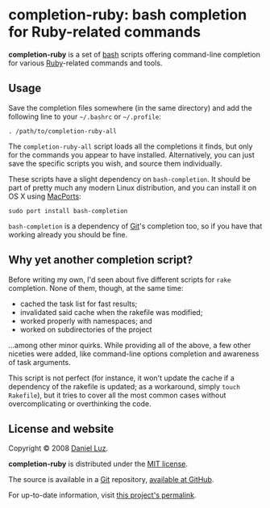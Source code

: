 # completion-ruby: bash completion for Ruby-related commands

**completion-ruby** is a set of [bash][] scripts offering command-line
completion for various [Ruby][]-related commands and tools.

## Usage

Save the completion files somewhere (in the same directory) and add the
following line to your `~/.bashrc` or `~/.profile`:

    . /path/to/completion-ruby-all

The `completion-ruby-all` script loads all the completions it finds,
but only for the commands you appear to have installed.
Alternatively, you can just save the specific scripts you wish, and
source them individually.

These scripts have a slight dependency on `bash-completion`. It should
be part of pretty much any modern Linux distribution, and you can
install it on OS X using [MacPorts][]:

    sudo port install bash-completion

`bash-completion` is a dependency of [Git][]'s completion too, so if you have
that working already you should be fine.

## Why yet another completion script?

Before writing my own, I'd seen about five different scripts for `rake`
completion. None of them, though, at the same time:

* cached the task list for fast results;
* invalidated said cache when the rakefile was modified;
* worked properly with namespaces; and
* worked on subdirectories of the project

...among other minor quirks. While providing all of the above, a few other
niceties were added, like command-line options completion and awareness of
task arguments.

This script is not perfect (for instance, it won't update the cache if
a dependency of the rakefile is updated; as a workaround, simply
`touch Rakefile`), but it tries to cover all the most common cases without
overcomplicating or overthinking the code.

## License and website

Copyright © 2008 [Daniel Luz][].

**completion-ruby** is distributed under the [MIT license][].

The source is available in a [Git][] repository, [available at GitHub][repo].

For up-to-date information, visit [this project's permalink][permalink].

[bash]: http://www.gnu.org/software/bash/ (Bourne-Again Shell)
[Ruby]: http://www.ruby-lang.org/         (Ruby Programming Language)
[rake]: http://rake.rubyforge.org/        (Rake — Ruby Make)
[Daniel Luz]:  http://mernen.com/
[MIT license]: http://www.opensource.org/licenses/mit-license.php
[Git]:  http://git-scm.com/               (Git — Fast Version Control System)
[MacPorts]: http://www.macports.org/      (The MacPorts Project)
[repo]: http://github.com/mernen/completion-ruby/tree
[permalink]: http://mernen.com/projects/completion-ruby
